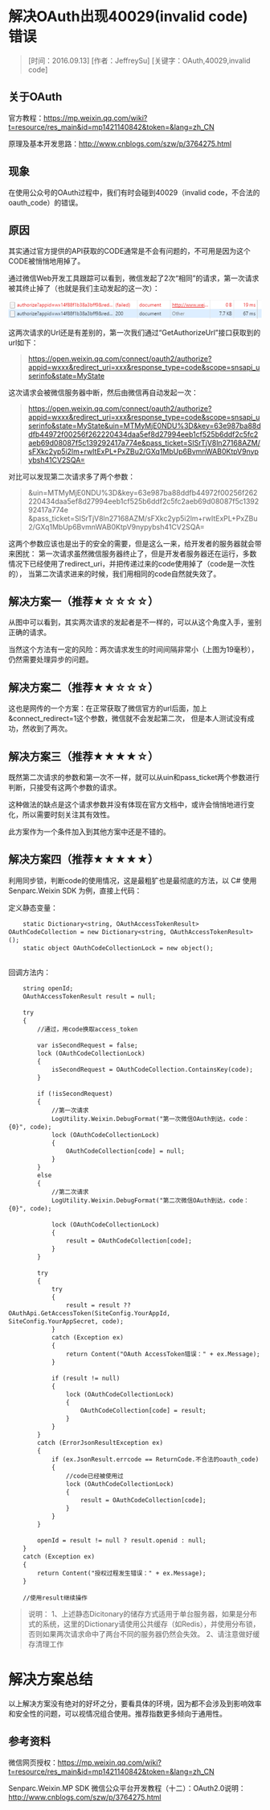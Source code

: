 # 解决OAuth出现40029(invalid code)错误

> [时间：2016.09.13] [作者：JeffreySu] [关键字：OAuth,40029,invalid code]

## 关于OAuth

官方教程：https://mp.weixin.qq.com/wiki?t=resource/res_main&id=mp1421140842&token=&lang=zh_CN

原理及基本开发思路：http://www.cnblogs.com/szw/p/3764275.html

## 现象

在使用公众号的OAuth过程中，我们有时会碰到40029（invalid code，不合法的oauth_code）的错误。


## 原因

其实通过官方提供的API获取的CODE通常是不会有问题的，不可用是因为这个CODE被悄悄地用掉了。

通过微信Web开发工具跟踪可以看到，微信发起了2次“相同”的请求，第一次请求被其终止掉了（也就是我们主动发起的这一次）：

![两次OAuth请求](files/OAuth_error.png)

这两次请求的Url还是有差别的，第一次我们通过“GetAuthorizeUrl”接口获取到的url如下：

> https://open.weixin.qq.com/connect/oauth2/authorize?appid=wxxx&redirect_uri=xxx&response_type=code&scope=snsapi_userinfo&state=MyState

这次请求会被微信服务器中断，然后由微信再自动发起一次：

> https://open.weixin.qq.com/connect/oauth2/authorize?appid=wxxx&redirect_uri=xxx&response_type=code&scope=snsapi_userinfo&state=MyState&uin=MTMyMjE0NDU%3D&key=63e987ba88ddfb44972f00256f262220434daa5ef8d27994eeb1cf525b6ddf2c5fc2aeb69d08087f5c139292417a774e&pass_ticket=SISrTjV8ln27168AZM/sFXkc2yp5i2lm+rwItExPL+PxZBu2/GXq1MbUp6BvmnWAB0KtpV9nypybsh41CV2SQA=

对比可以发现第二次请求多了两个参数：

> &uin=MTMyMjE0NDU%3D&key=63e987ba88ddfb44972f00256f262220434daa5ef8d27994eeb1cf525b6ddf2c5fc2aeb69d08087f5c139292417a774e
> &pass_ticket=SISrTjV8ln27168AZM/sFXkc2yp5i2lm+rwItExPL+PxZBu2/GXq1MbUp6BvmnWAB0KtpV9nypybsh41CV2SQA=

这两个参数应该也是出于的安全的需要，但是这么一来，给开发者的服务器就会带来困扰：
第一次请求虽然微信服务器终止了，但是开发者服务器还在运行，多数情况下已经使用了redirect_uri，并把传递过来的code使用掉了（code是一次性的），
当第二次请求进来的时候，我们用相同的code自然就失效了。

## 解决方案一（推荐★☆☆☆☆）

从图中可以看到，其实两次请求的发起者是不一样的，可以从这个角度入手，鉴别正确的请求。

当然这个方法有一定的风险：两次请求发生的时间间隔非常小（上图为19毫秒），仍然需要处理异步的问题。

## 解决方案二（推荐★★☆☆☆）

这也是网传的一个方案：在正常获取了微信官方的url后面，加上&connect_redirect=1这个参数，微信就不会发起第二次，
但是本人测试没有成功，然收到了两次。

## 解决方案三（推荐★★★★☆）

既然第二次请求的参数和第一次不一样，就可以从uin和pass_ticket两个参数进行判断，只接受有这两个参数的请求。

这种做法的缺点是这个请求参数并没有体现在官方文档中，或许会悄悄地进行变化，所以需要时刻关注其有效性。

此方案作为一个条件加入到其他方案中还是不错的。

## 解决方案四（推荐★★★★★）

利用同步锁，判断code的使用情况，这是最粗犷也是最彻底的方法，以 C# 使用 Senparc.Weixin SDK 为例，直接上代码：

定义静态变量：

```
    static Dictionary<string, OAuthAccessTokenResult> OAuthCodeCollection = new Dictionary<string, OAuthAccessTokenResult>();
    static object OAuthCodeCollectionLock = new object();
        
```

回调方法内：

```
    string openId;
    OAuthAccessTokenResult result = null;

    try
    {
        //通过，用code换取access_token

        var isSecondRequest = false;
        lock (OAuthCodeCollectionLock)
        {
            isSecondRequest = OAuthCodeCollection.ContainsKey(code);
        }

        if (!isSecondRequest)
        {
            //第一次请求
            LogUtility.Weixin.DebugFormat("第一次微信OAuth到达，code：{0}", code);
            lock (OAuthCodeCollectionLock)
            {
                OAuthCodeCollection[code] = null;
            }
        }
        else
        {
            //第二次请求
            LogUtility.Weixin.DebugFormat("第二次微信OAuth到达，code：{0}", code);

            lock (OAuthCodeCollectionLock)
            {
                result = OAuthCodeCollection[code];
            }
        }

        try
        {
            try
            {
                result = result ?? OAuthApi.GetAccessToken(SiteConfig.YourAppId, SiteConfig.YourAppSecret, code);
            }
            catch (Exception ex)
            {
                return Content("OAuth AccessToken错误：" + ex.Message);
            }

            if (result != null)
            {
                lock (OAuthCodeCollectionLock)
                {
                    OAuthCodeCollection[code] = result;
                }
            }
        }
        catch (ErrorJsonResultException ex)
        {
            if (ex.JsonResult.errcode == ReturnCode.不合法的oauth_code)
            {
                //code已经被使用过
                lock (OAuthCodeCollectionLock)
                {
                    result = OAuthCodeCollection[code];
                }
            }
        }

        openId = result != null ? result.openid : null;
    }
    catch (Exception ex)
    {
        return Content("授权过程发生错误：" + ex.Message);
    }

    //使用result继续操作
```

> 说明：
> 1、上述静态Dicitonary的储存方式适用于单台服务器，如果是分布式的系统，这里的Dictionary请使用公共缓存（如Redis），并使用分布锁，否则如果两次请求命中了两台不同的服务器仍然会失效。
> 2、请注意做好缓存清理工作

# 解决方案总结

以上解决方案没有绝对的好坏之分，要看具体的环境，因为都不会涉及到影响效率和安全性的问题，可以视情况组合使用。推荐指数更多倾向于通用性。

## 参考资料

微信网页授权：https://mp.weixin.qq.com/wiki?t=resource/res_main&id=mp1421140842&token=&lang=zh_CN

Senparc.Weixin.MP SDK 微信公众平台开发教程（十二）：OAuth2.0说明：http://www.cnblogs.com/szw/p/3764275.html